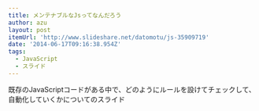 ```yaml
---
title: メンテナブルなJsってなんだろう
author: azu
layout: post
itemUrl: 'http://www.slideshare.net/datomotu/js-35909719'
date: '2014-06-17T09:16:38.954Z'
tags:
  - JavaScript
  - スライド
---
```

既存のJavaScriptコードがある中で、どのようにルールを設けてチェックして、自動化していくかについてのスライド
